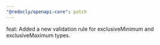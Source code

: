 ```yaml
---
"@redocly/openapi-core": patch
---
```


feat: Added a new validation rule for exclusiveMinimum and exclusiveMaximum types.
